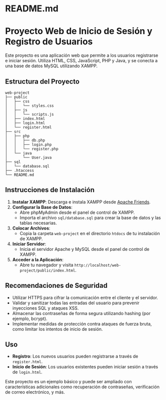 # README.md

# Proyecto Web de Inicio de Sesión y Registro de Usuarios

Este proyecto es una aplicación web que permite a los usuarios registrarse e iniciar sesión. Utiliza HTML, CSS, JavaScript, PHP y Java, y se conecta a una base de datos MySQL utilizando XAMPP.

## Estructura del Proyecto

```
web-project
├── public
│   ├── css
│   │   └── styles.css
│   ├── js
│   │   └── scripts.js
│   ├── index.html
│   ├── login.html
│   └── register.html
├── src
│   ├── php
│   │   ├── db.php
│   │   ├── login.php
│   │   └── register.php
│   └── java
│       └── User.java
├── sql
│   └── database.sql
├── .htaccess
└── README.md
```

## Instrucciones de Instalación

1. **Instalar XAMPP**: Descarga e instala XAMPP desde [Apache Friends](https://www.apachefriends.org/index.html).
2. **Configurar la Base de Datos**:
   - Abre phpMyAdmin desde el panel de control de XAMPP.
   - Importa el archivo `sql/database.sql` para crear la base de datos y las tablas necesarias.
3. **Colocar Archivos**:
   - Copia la carpeta `web-project` en el directorio `htdocs` de tu instalación de XAMPP.
4. **Iniciar Servidor**:
   - Inicia el servidor Apache y MySQL desde el panel de control de XAMPP.
5. **Acceder a la Aplicación**:
   - Abre tu navegador y visita `http://localhost/web-project/public/index.html`.

## Recomendaciones de Seguridad

- Utilizar HTTPS para cifrar la comunicación entre el cliente y el servidor.
- Validar y sanitizar todas las entradas del usuario para prevenir inyecciones SQL y ataques XSS.
- Almacenar las contraseñas de forma segura utilizando hashing (por ejemplo, bcrypt).
- Implementar medidas de protección contra ataques de fuerza bruta, como limitar los intentos de inicio de sesión.

## Uso

- **Registro**: Los nuevos usuarios pueden registrarse a través de `register.html`.
- **Inicio de Sesión**: Los usuarios existentes pueden iniciar sesión a través de `login.html`.

Este proyecto es un ejemplo básico y puede ser ampliado con características adicionales como recuperación de contraseñas, verificación de correo electrónico, y más.
